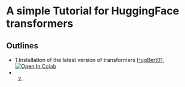 # A simple Tutorial for HuggingFace transformers

## Outlines
- 1.Installation of the latest version of transformers [HugBert01](./HugBert01.ipynb), [![Open In Colab](https://colab.research.google.com/assets/colab-badge.svg)](https://colab.research.google.com/github/xuetf/transformers-finetune-tutorials/blob/master/HugBert01.ipynb)
- 2.

